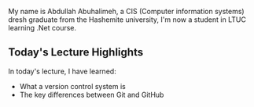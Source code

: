My name is Abdullah Abuhalimeh, a CIS (Computer information systems) dresh graduate from the Hashemite university, I'm now a student in LTUC learning .Net course.
## Today's Lecture Highlights

In today's lecture, I have learned:

- What a version control system is
- The key differences between Git and GitHub
